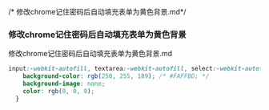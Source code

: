 /* 修改chrome记住密码后自动填充表单为黄色背景.md*/

### 修改chrome记住密码后自动填充表单为黄色背景

修改chrome记住密码后自动填充表单为黄色背景.md

```scss
input:-webkit-autofill, textarea:-webkit-autofill, select:-webkit-autofill {
    background-color: rgb(250, 255, 189); /* #FAFFBD; */
    background-image: none;
    color: rgb(0, 0, 0);
  }

```
